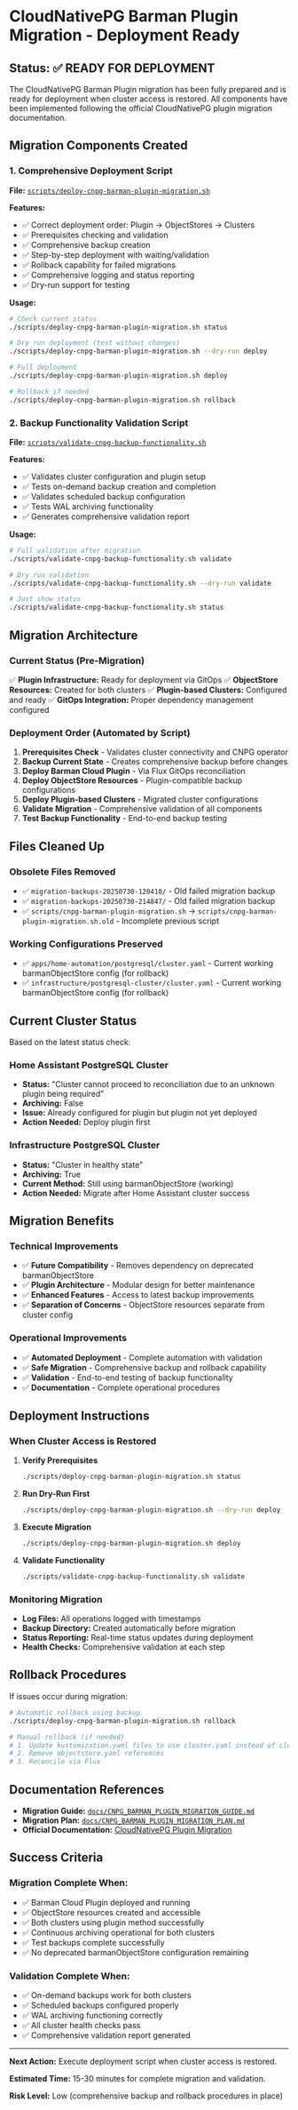 # CloudNativePG Barman Plugin Migration - Deployment Ready

## Status: ✅ READY FOR DEPLOYMENT

The CloudNativePG Barman Plugin migration has been fully prepared and is ready for deployment when cluster access is restored. All components have been implemented following the official CloudNativePG plugin migration documentation.

## Migration Components Created

### 1. Comprehensive Deployment Script
**File:** [`scripts/deploy-cnpg-barman-plugin-migration.sh`](../scripts/deploy-cnpg-barman-plugin-migration.sh)

**Features:**
- ✅ Correct deployment order: Plugin → ObjectStores → Clusters
- ✅ Prerequisites checking and validation
- ✅ Comprehensive backup creation
- ✅ Step-by-step deployment with waiting/validation
- ✅ Rollback capability for failed migrations
- ✅ Comprehensive logging and status reporting
- ✅ Dry-run support for testing

**Usage:**
```bash
# Check current status
./scripts/deploy-cnpg-barman-plugin-migration.sh status

# Dry run deployment (test without changes)
./scripts/deploy-cnpg-barman-plugin-migration.sh --dry-run deploy

# Full deployment
./scripts/deploy-cnpg-barman-plugin-migration.sh deploy

# Rollback if needed
./scripts/deploy-cnpg-barman-plugin-migration.sh rollback
```

### 2. Backup Functionality Validation Script
**File:** [`scripts/validate-cnpg-backup-functionality.sh`](../scripts/validate-cnpg-backup-functionality.sh)

**Features:**
- ✅ Validates cluster configuration and plugin setup
- ✅ Tests on-demand backup creation and completion
- ✅ Validates scheduled backup configuration
- ✅ Tests WAL archiving functionality
- ✅ Generates comprehensive validation report

**Usage:**
```bash
# Full validation after migration
./scripts/validate-cnpg-backup-functionality.sh validate

# Dry run validation
./scripts/validate-cnpg-backup-functionality.sh --dry-run validate

# Just show status
./scripts/validate-cnpg-backup-functionality.sh status
```

## Migration Architecture

### Current Status (Pre-Migration)
✅ **Plugin Infrastructure:** Ready for deployment via GitOps
✅ **ObjectStore Resources:** Created for both clusters
✅ **Plugin-based Clusters:** Configured and ready
✅ **GitOps Integration:** Proper dependency management configured

### Deployment Order (Automated by Script)
1. **Prerequisites Check** - Validates cluster connectivity and CNPG operator
2. **Backup Current State** - Creates comprehensive backup before changes
3. **Deploy Barman Cloud Plugin** - Via Flux GitOps reconciliation
4. **Deploy ObjectStore Resources** - Plugin-compatible backup configurations
5. **Deploy Plugin-based Clusters** - Migrated cluster configurations
6. **Validate Migration** - Comprehensive validation of all components
7. **Test Backup Functionality** - End-to-end backup testing

## Files Cleaned Up

### Obsolete Files Removed
- ✅ `migration-backups-20250730-120418/` - Old failed migration backup
- ✅ `migration-backups-20250730-214847/` - Old failed migration backup
- ✅ `scripts/cnpg-barman-plugin-migration.sh` → `scripts/cnpg-barman-plugin-migration.sh.old` - Incomplete previous script

### Working Configurations Preserved
- ✅ `apps/home-automation/postgresql/cluster.yaml` - Current working barmanObjectStore config (for rollback)
- ✅ `infrastructure/postgresql-cluster/cluster.yaml` - Current working barmanObjectStore config (for rollback)

## Current Cluster Status

Based on the latest status check:

### Home Assistant PostgreSQL Cluster
- **Status:** "Cluster cannot proceed to reconciliation due to an unknown plugin being required"
- **Archiving:** False
- **Issue:** Already configured for plugin but plugin not yet deployed
- **Action Needed:** Deploy plugin first

### Infrastructure PostgreSQL Cluster  
- **Status:** "Cluster in healthy state"
- **Archiving:** True
- **Current Method:** Still using barmanObjectStore (working)
- **Action Needed:** Migrate after Home Assistant cluster success

## Migration Benefits

### Technical Improvements
- ✅ **Future Compatibility** - Removes dependency on deprecated barmanObjectStore
- ✅ **Plugin Architecture** - Modular design for better maintenance
- ✅ **Enhanced Features** - Access to latest backup improvements
- ✅ **Separation of Concerns** - ObjectStore resources separate from cluster config

### Operational Improvements
- ✅ **Automated Deployment** - Complete automation with validation
- ✅ **Safe Migration** - Comprehensive backup and rollback capability  
- ✅ **Validation** - End-to-end testing of backup functionality
- ✅ **Documentation** - Complete operational procedures

## Deployment Instructions

### When Cluster Access is Restored

1. **Verify Prerequisites**
   ```bash
   ./scripts/deploy-cnpg-barman-plugin-migration.sh status
   ```

2. **Run Dry-Run First**
   ```bash
   ./scripts/deploy-cnpg-barman-plugin-migration.sh --dry-run deploy
   ```

3. **Execute Migration**
   ```bash
   ./scripts/deploy-cnpg-barman-plugin-migration.sh deploy
   ```

4. **Validate Functionality**
   ```bash
   ./scripts/validate-cnpg-backup-functionality.sh validate
   ```

### Monitoring Migration

- **Log Files:** All operations logged with timestamps
- **Backup Directory:** Created automatically before migration
- **Status Reporting:** Real-time status updates during deployment
- **Health Checks:** Comprehensive validation at each step

## Rollback Procedures

If issues occur during migration:

```bash
# Automatic rollback using backup
./scripts/deploy-cnpg-barman-plugin-migration.sh rollback

# Manual rollback (if needed)
# 1. Update kustomization.yaml files to use cluster.yaml instead of cluster-plugin.yaml
# 2. Remove objectstore.yaml references
# 3. Reconcile via Flux
```

## Documentation References

- **Migration Guide:** [`docs/CNPG_BARMAN_PLUGIN_MIGRATION_GUIDE.md`](./CNPG_BARMAN_PLUGIN_MIGRATION_GUIDE.md)
- **Migration Plan:** [`docs/CNPG_BARMAN_PLUGIN_MIGRATION_PLAN.md`](./CNPG_BARMAN_PLUGIN_MIGRATION_PLAN.md)
- **Official Documentation:** [CloudNativePG Plugin Migration](https://cloudnative-pg.io/plugin-barman-cloud/docs/migration/)

## Success Criteria

### Migration Complete When:
- ✅ Barman Cloud Plugin deployed and running
- ✅ ObjectStore resources created and accessible
- ✅ Both clusters using plugin method successfully
- ✅ Continuous archiving operational for both clusters
- ✅ Test backups complete successfully
- ✅ No deprecated barmanObjectStore configuration remaining

### Validation Complete When:
- ✅ On-demand backups work for both clusters
- ✅ Scheduled backups configured properly
- ✅ WAL archiving functioning correctly
- ✅ All cluster health checks pass
- ✅ Comprehensive validation report generated

---

**Next Action:** Execute deployment script when cluster access is restored.

**Estimated Time:** 15-30 minutes for complete migration and validation.

**Risk Level:** Low (comprehensive backup and rollback procedures in place)